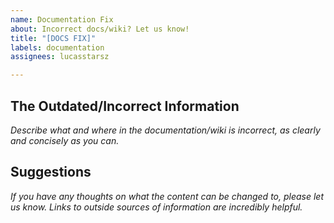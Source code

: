 ```yaml
---
name: Documentation Fix
about: Incorrect docs/wiki? Let us know!
title: "[DOCS FIX]"
labels: documentation
assignees: lucasstarsz

---
```


## The Outdated/Incorrect Information
_Describe what and where in the documentation/wiki is incorrect, as clearly and concisely as you can._

## Suggestions
_If you have any thoughts on what the content can be changed to, please let us know. Links to outside sources of information are incredibly helpful._
